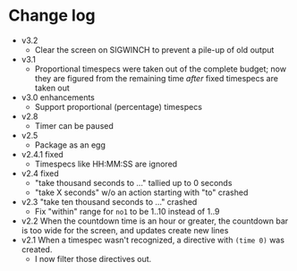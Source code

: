 # Change log

*   v3.2
    *   Clear the screen on SIGWINCH to prevent a pile-up of old output
*   v3.1
    *   Proportional timespecs were taken out of the complete budget; now they are figured from the remaining time *after* fixed timespecs are taken out
*   v3.0 enhancements
    *   Support proportional (percentage) timespecs
*   v2.8
    *   Timer can be paused
*   v2.5
    *   Package as an egg
*   v2.4.1 fixed
    *   Timespecs like HH:MM:SS are ignored
*   v2.4 fixed
    *   "take thousand seconds to ..." tallied up to 0 seconds
    *   "take X seconds" w/o an action starting with "to" crashed
*   v2.3 "take ten thousand seconds to ..." crashed
    *   Fix "within" range for `no1` to be 1..10 instead of 1..9
*   v2.2 When the countdown time is an hour or greater, the countdown bar is too wide for the screen, and updates create new lines
*   v2.1 When a timespec wasn't recognized, a directive with `(time 0)` was created.
    *   I now filter those directives out.
